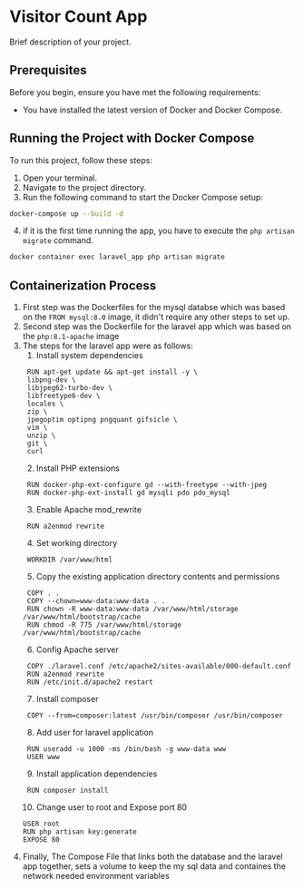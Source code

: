 # Visitor Count App

Brief description of your project.

## Prerequisites

Before you begin, ensure you have met the following requirements:

* You have installed the latest version of Docker and Docker Compose.

## Running the Project with Docker Compose

To run this project, follow these steps:

1. Open your terminal.
2. Navigate to the project directory.
3. Run the following command to start the Docker Compose setup:

```bash
docker-compose up --build -d
```

4. if it is the first time running the app, you have to execute the `php artisan migrate` command.
   
```bash
docker container exec laravel_app php artisan migrate 
```

## Containerization Process
1. First step was the Dockerfiles for the mysql databse which was based on the `FROM mysql:8.0` image, it didn't require any other steps to set up.
2. Second step was the Dockerfile for the laravel app which was based on the `php:8.1-apache` image
3. The steps for the laravel app were as follows:
   1. Install system dependencies
   ```
    RUN apt-get update && apt-get install -y \
    libpng-dev \
    libjpeg62-turbo-dev \
    libfreetype6-dev \
    locales \
    zip \
    jpegoptim optipng pngquant gifsicle \
    vim \
    unzip \
    git \
    curl
   ```
   2. Install PHP extensions
   ```
    RUN docker-php-ext-configure gd --with-freetype --with-jpeg
    RUN docker-php-ext-install gd mysqli pdo pdo_mysql
   ```
   3. Enable Apache mod_rewrite
   ```
    RUN a2enmod rewrite
   ```
   4. Set working directory
   ```
    WORKDIR /var/www/html
   ```
   5. Copy the existing application directory contents and permissions
   ```
    COPY . .
    COPY --chown=www-data:www-data . .
    RUN chown -R www-data:www-data /var/www/html/storage /var/www/html/bootstrap/cache
    RUN chmod -R 775 /var/www/html/storage /var/www/html/bootstrap/cache
   ```
   6. Config Apache server
   ```
    COPY ./laravel.conf /etc/apache2/sites-available/000-default.conf
    RUN a2enmod rewrite
    RUN /etc/init.d/apache2 restart
   ```
   7. Install composer
   ```
    COPY --from=composer:latest /usr/bin/composer /usr/bin/composer
   ```
   8. Add user for laravel application
   ```
    RUN useradd -u 1000 -ms /bin/bash -g www-data www
    USER www
   ```
   9.  Install application dependencies
   ```
    RUN composer install
   ```
   10. Change user to root and Expose port 80
   ```
   USER root
   RUN php artisan key:generate
   EXPOSE 80
   ```
4.  Finally, The Compose File that links both the database and the laravel app together, sets a volume to keep the my sql data and containes the network needed environment variables